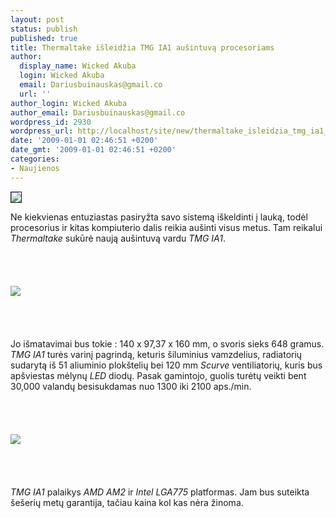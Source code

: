 ```yaml
---
layout: post
status: publish
published: true
title: Thermaltake išleidžia TMG IA1 aušintuvą procesoriams
author:
  display_name: Wicked Akuba
  login: Wicked Akuba
  email: Dariusbuinauskas@gmail.co
  url: ''
author_login: Wicked Akuba
author_email: Dariusbuinauskas@gmail.co
wordpress_id: 2930
wordpress_url: http://localhost/site/new/thermaltake_isleidzia_tmg_ia1_ausintuva_procesoriams/
date: '2009-01-01 02:46:51 +0200'
date_gmt: '2009-01-01 02:46:51 +0200'
categories:
- Naujienos
---
```

<div class="imgright"><img src="http://technews.lt/upl/Failai/thermaltake_logo.jpg" border="1"></div>
<p>Ne kiekvienas entuziastas pasiryžta savo sistemą iškeldinti į lauką, todėl procesorius ir kitas kompiuterio dalis reikia aušinti visus metus. Tam reikalui <i>Thermaltake</i> sukūrė naują aušintuvą vardu <i>TMG IA1</i>.<br />
<br><br />
<br><br><img src="http://technews.lt/upl/Failai/Thermaltake_TMG_IA1_cooler_01.jpg"><br><br />
<br><br />
<br>Jo išmatavimai bus tokie : 140 x 97,37 x 160 mm, o svoris sieks 648 gramus. <i>TMG IA1</i> turės varinį pagrindą, keturis šiluminius vamzdelius, radiatorių sudarytą iš 51 aliuminio plokštelių bei 120 mm <i>Scurve</i> ventiliatorių, kuris bus apšviestas mėlynų <i>LED</i> diodų. Pasak gamintojo, guolis turėtų veikti bent 30,000 valandų besisukdamas nuo 1300 iki 2100 aps./min.<br />
<br><br />
<br><br><img src="http://technews.lt/upl/Failai/Thermaltake_TMG_IA1_cooler_02.jpg"><br><br />
<br><br />
<br><i>TMG IA1</i> palaikys <i>AMD AM2</i> ir <i>Intel LGA775</i> platformas. Jam bus suteikta šešerių metų garantija, tačiau kaina kol kas nėra žinoma.<br />
<br><br />
<br><br />
<br></p>
